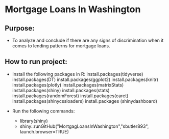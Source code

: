 # Mortgage Loans In Washington

## Purpose:
- To analyze and conclude if there are any signs of discrimination when it comes to lending patterns for mortgage loans.

## How to run project: 
- Install the following packages in R:
install.packages(tidyverse)
install.packages(DT)
install.packages(ggplot2)
install.packages(knitr)
install.packages(plotly)
install.packages(matrixStats)
install.packages(shiny)
install.packages(stats)
install.packages(randomForest)
install.packages(caret)
install.packages(shinycssloaders)
install.packages (shinydashboard)

- Run the following commands:
   - library(shiny) 
   - shiny::runGitHub("MortgagLoansInWashington","sbutler893", launch.browser=TRUE)

